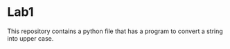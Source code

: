 # Lab1
This repository contains a python file that has a program to convert a string into upper case.
